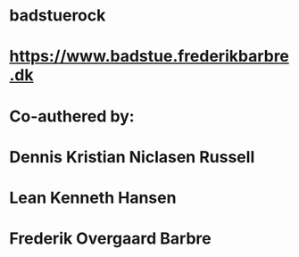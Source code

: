 # badstuerock

# https://www.badstue.frederikbarbre.dk

# Co-authered by:
# Dennis Kristian Niclasen Russell
# Lean Kenneth Hansen
# Frederik Overgaard Barbre
